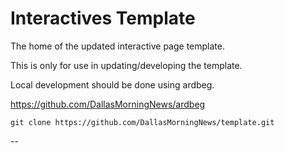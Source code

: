 Interactives Template
========

The home of the updated interactive page template.

This is only for use in updating/developing the template.

Local development should be done using ardbeg. 

<https://github.com/DallasMorningNews/ardbeg>

```
git clone https://github.com/DallasMorningNews/template.git
```



--
